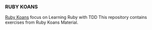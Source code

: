 ### RUBY KOANS
[Ruby Koans](http://rubykoans.com/) focus on Learning Ruby with TDD
This repository contains exercises from Ruby Koans Material.
